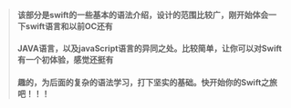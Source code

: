 











> #### 该部分是swift的一些基本的语法介绍，设计的范围比较广，刚开始体会一下swift语言和以前OC还有
>
> #### JAVA语言，以及javaScript语言的异同之处。比较简单，让你可以对Swift有一个初体验，感觉还挺有
>
> #### 趣的，为后面的复杂的语法学习，打下坚实的基础。快开始你的Swift之旅吧！！！




